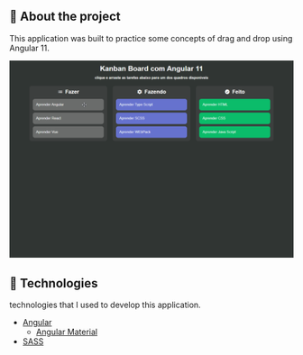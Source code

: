 ## 📖 About the project

This application was built to practice some concepts of drag and drop using Angular 11.

![preview](/.github/preview.gif)

## 🤖 Technologies

technologies that I used to develop this application.

- [Angular](https://angular.io/)
  - [Angular Material](https://material.angular.io/)
- [SASS](https://sass-lang.com/)

